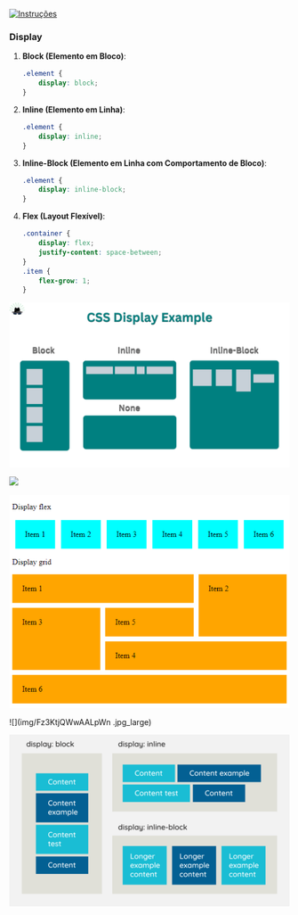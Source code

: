 [![Instruções](https://img.shields.io/badge/Back-red?style=for-the-badge)](readme.md)

### Display
1. **Block (Elemento em Bloco)**:
   ```css
   .element {
       display: block;
   }
   ```
2. **Inline (Elemento em Linha)**:
   ```css
   .element {
       display: inline;
   }
   ```
3. **Inline-Block (Elemento em Linha com Comportamento de Bloco)**:
   ```css
   .element {
       display: inline-block;
   }
   ```
4. **Flex (Layout Flexível)**:
   ```css
   .container {
       display: flex;
       justify-content: space-between;
   }
   .item {
       flex-grow: 1;
   }
   ```

![](img/1_dwcWnf3ArsatTs5VG7h64w.png)

![](img/https___dev-to-uploads.s3.amazonaws.com_uploads_articles_h0y0cf2fj9m16wpv7y2n.avif)

![](img/css-display-flex-versus-grid.png)

![](img/Fz3KtjQWwAALpWn .jpg_large)

![](img/display-diagram-type-as-shape.svg)